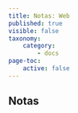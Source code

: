 ```yaml
---
title: Notas: Web
published: true
visible: false
taxonomy:
    category:
        - docs
page-toc:
    active: false
---
```


## Notas
